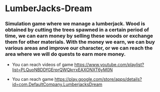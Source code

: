 # LumberJacks-Dream
### Simulation game where we manage a lumberjack. Wood is obtained by cutting the trees spawned in a certain period of time, we can earn money by selling these woods or exchange them for other materials. With the money we earn, we can buy various areas and improve our character, or we can reach the area where we will do quests to earn more money.

- You can reach videos of game https://www.youtube.com/playlist?list=PLQuoNBDDfGErprQWQkrrxEAXONXT6yM0N

- You can reach game https://play.google.com/store/apps/details?id=com.DefaultCompany.LumberjacksDream
